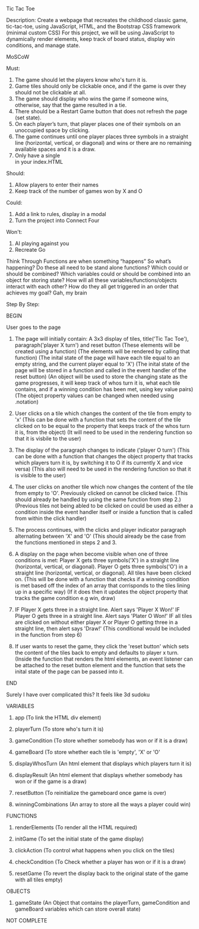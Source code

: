Tic Tac Toe

Description: 
Create a webpage that recreates the childhood classic game, tic-tac-toe, using JavaScript, HTML, and the Bootstrap CSS framework (minimal custom CSS)
For this project, we will be using JavaScript to dynamically render elements, keep track of board status, display win conditions, and manage state.

MoSCoW

Must: 
1. The game should let the players know who's turn it is.
2. Game tiles should only be clickable once, and if the game is over they should not be clickable at all.
3. The game should display who wins the game if someone wins, otherwise, say that the game resulted in a tie.
4. There should be a Restart Game button that does not refresh the page (set state).
5. On each player’s turn, that player places one of their symbols on an unoccupied space by clicking.
6. The game continues until one player places three symbols in a straight line (horizontal, vertical, or diagonal) and wins or there are no remaining available spaces and it is a draw.
7. Only have a single <div id="app"></div> in your index.HTML 

Should: 
1. Allow players to enter their names
2. Keep track of the number of games won by X and O

Could: 
1. Add a link to rules, display in a modal
2. Turn the project into Connect Four

Won't: 
1. AI playing against you 
2. Recreate Go

Think Through
Functions are when something “happens” So what’s happening?
Do these all need to be stand alone functions? Which could or should be combined? 
Which variables could or should be combined into an object for storing state? 
How will all these variables/functions/objects interact with each other? 
How do they all get triggered in an order that achieves my goal?
Gah, my brain

Step By Step:

BEGIN

User goes to the page

1. The page will initially contain: A 3x3 display of tiles, title('Tic Tac Toe'), paragraph('player X turn') and reset button
(These elements will be created using a function)
(The elements will be rendered by calling that function)
(The inital state of the page will have each tile equal to an empty string, and the current player equal to 'X')
(The inital state of the page will be stored in a function and called in the event handler of the reset button) 
(An object will be used to store the changing state as the game progresses, it will keep track of whos turn it is, what each tile contains, and if a winning condition has been met, using key value pairs) 
(The object property values can be changed when needed using .notation) 

2. User clicks on a tile which changes the content of the tile from empty to 'x'
(This can be done with a function that sets the content of the tile clicked on to be equal to the property that keeps track of the whos turn it is, from the object)
(It will need to be used in the rendering function so that it is visbile to the user) 

3. The display of the paragraph changes to indicate ('player O turn')
(This can be done with a function that changes the object property that tracks which players turn it is, by switching it to O if its currently X and vice versa)
(This also will need to be used in the rendering function so that it is visible to the user) 

4. The user clicks on another tile which now changes the content of the tile from empty to 'O'. Previously clicked on cannot be clicked twice. 
(This should already be handled by using the same function from step 2.)(Previous tiles not being abled to be clicked on could be used as either a condition inside the event handler itself or inside a function that is called from within the click handler) 

5. The process continues, with the clicks and player indicator paragraph alternating between 'X' and 'O'
(This should already be the case from the functions mentioned in steps 2 and 3. 

6. A display on the page when become visible when one of three conditions is met: 
Player X gets three symbols('X') in a straight line (horizontal, vertical, or diagonal). 
Player O gets three symbols('O') in a straight line (horizontal, vertical, or diagonal). 
All tiles have been clicked on. 
(This will be done with a function that checks if a winning condition is met based off the index of an array that corrisponds to the tiles lining up in a specific way) 
(If it does then it updates the object property that tracks the game condition e.g win, draw) 

7. IF Player X gets three in a straight line. Alert says 'Player X Won!' 
IF Player O gets three in a straight line. Alert says 'Plater O Won!'
IF all tiles are clicked on without either player X or Player O getting three in a straight line, then alert says 'Draw!'
(This conditional would be included in the function from step 6)

8. If user wants to reset the game, they click the 'reset button' which sets the content of the tiles back to empty and defaults to player x turn. 
(Inside the function that renders the html elements, an event listener can be attached to the reset button element and the function that sets the inital state of the page can be passed into it. 

END

Surely I have over complicated this? It feels like 3d sudoku

VARIABLES
1. app (To link the HTML div element) 

2. playerTurn (To store who's turn it is)

3. gameCondition (To store whether somebody has won or if it is a draw) 

4. gameBoard (To store whether each tile is 'empty', 'X' or 'O'

5. displayWhosTurn (An html element that displays which players turn it is) 

6. displayResult (An html element that displays whether somebody has won or if the game is a draw) 

7. resetButton (To reinitialize the gameboard once game is over)

8. winningCombinations (An array to store all the ways a player could win) 

FUNCTIONS
1. renderElements (To render all the HTML required) 

2. initGame (To set the initial state of the game display) 

3. clickAction (To control what happens when you click on the tiles) 

4. checkCondition (To Check whether a player has won or if it is a draw) 

5. resetGame (To revert the display back to the original state of the game with all tiles empty) 

OBJECTS
1. gameState (An Object that contains the playerTurn, gameCondition and gameBoard variables which can store overall state) 



NOT COMPLETE
